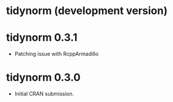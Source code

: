 # tidynorm (development version)

# tidynorm 0.3.1

* Patching issue with RcppArmadillo


# tidynorm 0.3.0

* Initial CRAN submission.

